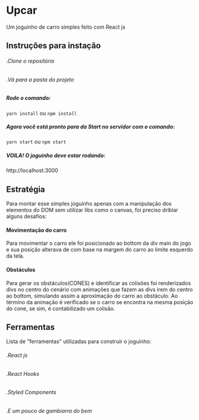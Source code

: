 # Upcar

Um joguinho de carro simples feito com React js

## Instruções para instação

###### .Clone o repositório

###### .Vá para a pasta do projeto

##### Rode o comando:

`yarn install` ou `npm install`

##### Agora você está pronto para da Start no servidor com o comando:

`yarn start` ou `npm start`

##### VOILA! O joguinho deve estar rodando:

http://localhost:3000

## Estratégia

Para montar esse simples joguinho apenas com a manipulação dos elementos do DOM sem utilizar libs como o canvas, foi preciso driblar alguns desafios:

#### Movimentação do carro

Para movimentar o carro ele foi posicionado ao bottom da div main do jogo e sua posição alterava de com base na margem do carro ao limite esquerdo da tela.

#### Obstáculos

Para gerar os obstáculos(CONES) e identificar as colisões foi renderizados divs no centro do cenário com animações que fazem as divs irem do centro ao bottom, simulando assim a aproximação do carro ao obstáculo. Ao término da animação é verificado se o carro se encontra na mesma posição do cone, se sim, é contabilizado um colisão.

## Ferramentas

Lista de "ferramentas" utilizadas para construir o joguinho:

###### .React js

###### .React Hooks

###### .Styled Components

###### .E um pouco de gambiarra do bem
